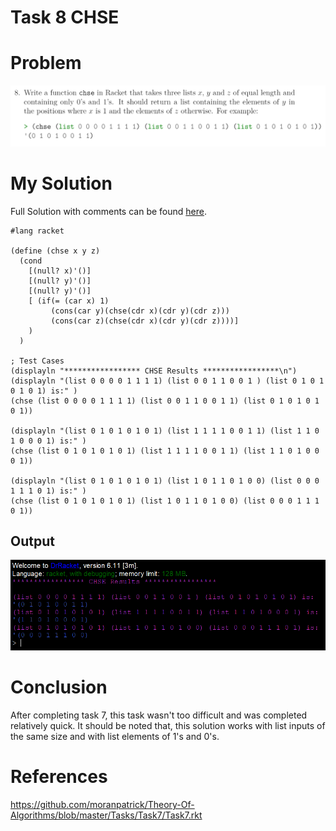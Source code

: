 # Task 8 CHSE

# Problem
<img src="images/task8.png">

# My Solution
Full Solution with comments can be found [here](https://github.com/moranpatrick/Theory-Of-Algorithms/blob/master/Tasks/Task8/Task8.rkt).
```Racket
#lang racket

(define (chse x y z)
  (cond
    [(null? x)'()] 
    [(null? y)'()]
    [(null? y)'()]
    [ (if(= (car x) 1)
         (cons(car y)(chse(cdr x)(cdr y)(cdr z)))
         (cons(car z)(chse(cdr x)(cdr y)(cdr z))))]
    )
  )

; Test Cases
(displayln "***************** CHSE Results *****************\n")
(displayln "(list 0 0 0 0 1 1 1 1) (list 0 0 1 1 0 0 1 ) (list 0 1 0 1 0 1 0 1) is:" )
(chse (list 0 0 0 0 1 1 1 1) (list 0 0 1 1 0 0 1 1) (list 0 1 0 1 0 1 0 1))

(displayln "(list 0 1 0 1 0 1 0 1) (list 1 1 1 1 0 0 1 1) (list 1 1 0 1 0 0 0 1) is:" )
(chse (list 0 1 0 1 0 1 0 1) (list 1 1 1 1 0 0 1 1) (list 1 1 0 1 0 0 0 1))

(displayln "(list 0 1 0 1 0 1 0 1) (list 1 0 1 1 0 1 0 0) (list 0 0 0 1 1 1 0 1) is:" )
(chse (list 0 1 0 1 0 1 0 1) (list 1 0 1 1 0 1 0 0) (list 0 0 0 1 1 1 0 1))

```

## Output
<img src="images/output.png">

# Conclusion
After completing task 7, this task wasn't too difficult and was completed relatively quick. It should be noted that, this solution works with list inputs of the same size and with list elements of 1's and 0's.

# References
https://github.com/moranpatrick/Theory-Of-Algorithms/blob/master/Tasks/Task7/Task7.rkt  


